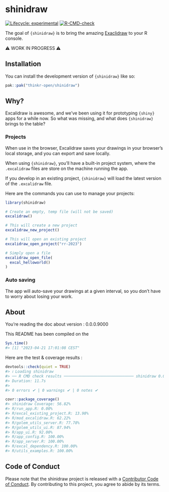 
<!-- README.md is generated from README.Rmd. Please edit that file -->

# shinidraw

<!-- badges: start -->

[![Lifecycle:
experimental](https://img.shields.io/badge/lifecycle-experimental-orange.svg)](https://lifecycle.r-lib.org/articles/stages.html#experimental)
[![R-CMD-check](https://github.com/ColinFay/shinidraw/actions/workflows/R-CMD-check.yaml/badge.svg)](https://github.com/ColinFay/shinidraw/actions/workflows/R-CMD-check.yaml)
<!-- badges: end -->

The goal of `{shinidraw}` is to bring the amazing
[Exaclidraw](https://excalidraw.com/) to your R console.

⚠️ WORK IN PROGRESS ⚠️

## Installation

You can install the development version of `{shinidraw}` like so:

``` r
pak::pak("thinkr-open/shinidraw")
```

## Why?

Excalidraw is awesome, and we’ve been using it for prototyping `{shiny}`
apps for a while now. So what was missing, and what does `{shinidraw}`
brings to the table?

### Projects

When use in the browser, Excalidraw saves your drawings in your
browser’s local storage, and you can export and save locally.

When using `{shinidraw}`, you’ll have a built-in project system, where
the `.excalidraw` files are store on the machine running the app.

If you develop in an existing project, `{shinidraw}` will load the
latest version of the `.excalidraw` file.

Here are the commands you can use to manage your projects:

``` r
library(shinidraw)

# Create an empty, temp file (will not be saved)
excalidraw()

# This will create a new project
excalidraw_new_project()

# This will open an existing project
excalidraw_open_project("rr-2023")

# Simply open a file
excalidraw_open_file(
  excal_helloworld()
)
```

### Auto saving

The app will auto-save your drawings at a given interval, so you don’t
have to worry about losing your work.

## About

You’re reading the doc about version : 0.0.0.9000

This README has been compiled on the

``` r
Sys.time()
#> [1] "2023-04-21 17:01:08 CEST"
```

Here are the test & coverage results :

``` r
devtools::check(quiet = TRUE)
#> ℹ Loading shinidraw
#> ── R CMD check results ─────────────────────────────── shinidraw 0.0.0.9000 ────
#> Duration: 11.7s
#> 
#> 0 errors ✔ | 0 warnings ✔ | 0 notes ✔
```

``` r
covr::package_coverage()
#> shinidraw Coverage: 56.82%
#> R/run_app.R: 0.00%
#> R/excal_existing_project.R: 13.98%
#> R/mod_excalidraw.R: 62.22%
#> R/golem_utils_server.R: 77.78%
#> R/golem_utils_ui.R: 87.94%
#> R/app_ui.R: 92.00%
#> R/app_config.R: 100.00%
#> R/app_server.R: 100.00%
#> R/excal_dependency.R: 100.00%
#> R/utils_examples.R: 100.00%
```

## Code of Conduct

Please note that the shinidraw project is released with a [Contributor
Code of
Conduct](https://contributor-covenant.org/version/2/1/CODE_OF_CONDUCT.html).
By contributing to this project, you agree to abide by its terms.
